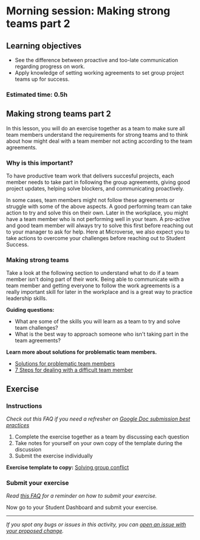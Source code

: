 # Morning session: Making strong teams part 2

## Learning objectives

- See the difference between proactive and too-late communication regarding progress on work.
- Apply knowledge of setting working agreements to set group project teams up for success.

### **Estimated time**: 0.5h

## Making strong teams part 2

In this lesson, you will do an exercise together as a team to make sure all team members understand the requirements for strong teams and to think about how might deal with a team member not acting according to the team agreements.

### Why is this important?

To have productive team work that delivers succesful projects, each member needs to take part in following the group agreements, giving good project updates, helping solve blockers, and communicating proactively.

In some cases, team members might not follow these agreements or struggle with some of the above aspects. A good performing team can take action to try and solve this on their own. Later in the workplace, you might have a team member who is not performing well in your team. A pro-active and good team member will always try to solve this first before reaching out to your manager to ask for help. Here at Microverse, we also expect you to take actions to overcome your challenges before reaching out to Student Success.

### Making strong teams

Take a look at the following section to understand what to do if a team member isn't doing part of their work. Being able to communicate with a team member and getting everyone to follow the work agreements is a really important skill for later in the workplace and is a great way to practice leadership skills.

**Guiding questions:**

- What are some of the skills you will learn as a team to try and solve team challenges?
- What is the best way to approach someone who isn't taking part in the team agreements?

**Learn more about solutions for problematic team members.**

- [Solutions for problematic team members](https://www.loom.com/share/ad1f3547b75241e9a4c2adc72508a656)
- [7 Steps for dealing with a difficult team member](https://projectbliss.net/difficult-team-member/)

## Exercise

### Instructions

*Check out this FAQ if you need a refresher on [Google Doc submission best practices](https://microverse.zendesk.com/hc/en-us/articles/360063156813)*

1. Complete the exercise together as a team by discussing each question
2. Take notes for yourself on your own copy of the template during the discussion
3. Submit the exercise individually

**Exercise template to copy:** [Solving group conflict](https://docs.google.com/document/d/1ZQb1Fd8b5ChRxzs6ev255QqKfjAYLLGO4d0Zq7VXuuU/edit#heading=h.xxbwa9v0mrav)

### Submit your exercise

*Read [this FAQ](https://microverse.zendesk.com/hc/en-us/articles/360061344234) for a reminder on how to submit your exercise.*

Now go to your Student Dashboard and submit your exercise.

------

_If you spot any bugs or issues in this activity, you can [open an issue with your proposed change](https://github.com/microverseinc/curriculum-transversal-skills/blob/main/git-github/articles/open_issue.md)._